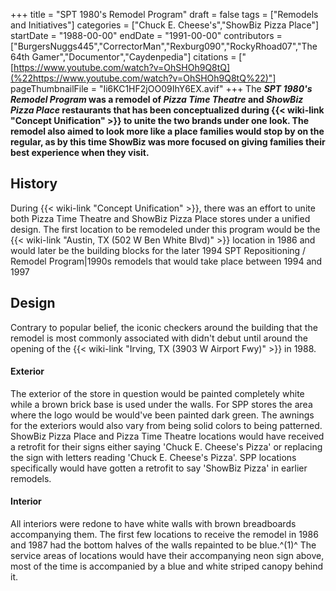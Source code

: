 +++
title = "SPT 1980's Remodel Program"
draft = false
tags = ["Remodels and Initiatives"]
categories = ["Chuck E. Cheese's","ShowBiz Pizza Place"]
startDate = "1988-00-00"
endDate = "1991-00-00"
contributors = ["BurgersNuggs445","CorrectorMan","Rexburg090","RockyRhoad07","The 64th Gamer","Documentor","Caydenpedia"]
citations = ["[https://www.youtube.com/watch?v=OhSHOh9Q8tQ](%22https://www.youtube.com/watch?v=OhSHOh9Q8tQ%22)"]
pageThumbnailFile = "Ii6KC1HF2jOO09IhY6EX.avif"
+++
The ***SPT 1980's Remodel Program* was a remodel of *Pizza Time Theatre* and *ShowBiz Pizza Place* restaurants that has been conceptualized during {{< wiki-link "Concept Unification" >}} to unite the two brands under one look. The remodel also aimed to look more like a place families would stop by on the regular, as by this time ShowBiz was more focused on giving families their best experience when they visit.**

## History

During {{< wiki-link "Concept Unification" >}}, there was an effort to unite both Pizza Time Theatre and ShowBiz Pizza Place stores under a unified design.
The first location to be remodeled under this program would be the {{< wiki-link "Austin, TX (502 W Ben White Blvd)" >}} location in 1986 and would later be the building blocks for the later 1994 SPT Repositioning / Remodel Program|1990s remodels that would take place between 1994 and 1997

## Design

Contrary to popular belief, the iconic checkers around the building that the remodel is most commonly associated with didn't debut until around the opening of the {{< wiki-link "Irving, TX (3903 W Airport Fwy)" >}} in 1988.

#### Exterior

The exterior of the store in question would be painted completely white while a brown brick base is used under the walls. For SPP stores the area where the logo would be would've been painted dark green. The awnings for the exteriors would also vary from being solid colors to being patterned.
ShowBiz Pizza Place and Pizza Time Theatre locations would have received a retrofit for their signs either saying 'Chuck E. Cheese's Pizza' or replacing the sign with letters reading 'Chuck E. Cheese's Pizza'. SPP locations specifically would have gotten a retrofit to say 'ShowBiz Pizza' in earlier remodels.

#### Interior

All interiors were redone to have white walls with brown breadboards accompanying them. The first few locations to receive the remodel in 1986 and 1987 had the bottom halves of the walls repainted to be blue.^(1)^
The service areas of locations would have their accompanying neon sign above, most of the time is accompanied by a blue and white striped canopy behind it.
